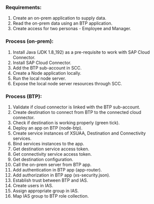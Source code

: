 ### Requirements:
1. Create an on-prem application to supply data.
2. Read the on-prem data using an BTP application.
3. Create access for two personas - Employee and Manager.

### Process (on-prem):
1. Install Java (JDK 1.8_192) as a pre-requisite to work with SAP Cloud Connector.
2. Install SAP Cloud Connector.
3. Add the BTP sub-account in SCC.
4. Create a Node application locally.
5. Run the local node server.
6. Expose the local node server resources through SCC.

### Process (BTP):
1. Validate if cloud connector is linked with the BTP sub-account.
2. Create destination to connect from BTP to the connected cloud connector.
3. Check if destination is working properly (green tick).
4. Deploy an app on BTP (node-btp).
5. Create service instances of XSUAA, Destination and Connectivity services.
6. Bind services instances to the app.
7. Get destination service access token.
8. Get connectivity service access token.
9. Get destination configuration.
10. Call the on-prem server from BTP app.
11. Add authentication in BTP app (app-router).
12. Add authorization in BTP app (xs-security.json).
13. Establish trust between BTP and IAS.
14. Create users in IAS.
15. Assign appropriate group in IAS.
16. Map IAS group to BTP role collection.